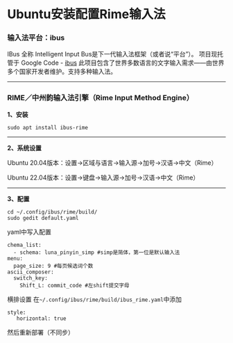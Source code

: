 # Ubuntu安装配置Rime输入法

### 输入法平台：ibus

IBus 全称 Intelligent Input Bus是下一代输入法框架（或者说“平台”）。 项目现托管于 Google Code - [ibus](https://code.google.com/p/ibus/) 此项目包含了世界多数语言的文字输入需求——由世界多个国家开发者维护。支持多种输入法。

---

### RIME／中州韵输入法引擎（Rime Input Method Engine）

**1、安装**

```
sudo apt install ibus-rime
```

---

**2、系统设置**

Ubuntu 20.04版本：设置->区域与语言->输入源->加号->汉语->中文（Rime）

Ubuntu 22.04版本：设置->键盘->输入源->加号->汉语->中文（Rime）

---

**3、配置**

```
cd ~/.config/ibus/rime/build/
sudo gedit default.yaml
```

yaml中写入配置

```
chema_list:   
  - schema: luna_pinyin_simp #simp是简体，第一位是默认输入法 
menu:
  page_size: 9 #每页候选词个数
ascii_composer:
  switch_key:
    Shift_L: commit_code #左shift提交字母
```

横排设置
在```~/.config/ibus/rime/build/ibus_rime.yaml```中添加
```
style:
   horizontal: true
```

然后重新部署（不同步）
